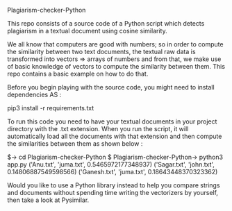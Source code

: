 Plagiarism-checker-Python

This repo consists of a source code of a Python script which detects plagiarism in a textual document using cosine similarity.

We all know that computers are good with numbers; so in order to compute the similarity between two text documents, 
the textual raw data is transformed into vectors => arrays of numbers and from that, 
we make use of basic knowledge of vectors to compute the similarity between them. This repo contains a basic example on how to do that.

Before you begin playing with the source code, you might need to install dependencies AS :

pip3 install -r requirements.txt

To run this code you need to have your textual documents in your project directory with the .txt extension. When you run the script, 
it will automatically load all the documents with that extension and then compute the similarities between them as shown below :

$-> cd Plagiarism-checker-Python
$ Plagiarism-checker-Python-> python3 app.py
('Anu.txt', 'juma.txt', 0.5465972177348937)
('Sagar.txt', 'john.txt', 0.14806887549598566)
('Ganesh.txt', 'juma.txt', 0.18643448370323362)

Would you like to use a Python library instead to help you compare strings and documents without spending time writing the vectorizers by yourself, 
then take a look at Pysimilar.


